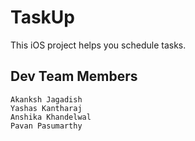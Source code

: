 # TaskUp
This iOS project helps you schedule tasks.

## Dev Team Members
    Akanksh Jagadish
    Yashas Kantharaj
    Anshika Khandelwal
    Pavan Pasumarthy
